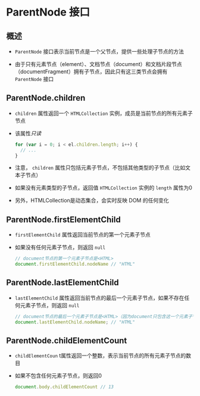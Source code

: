 # ParentNode 接口

## 概述

+ `ParentNode` 接口表示当前节点是一个父节点，提供一些处理子节点的方法

+ 由于只有元素节点（element）、文档节点（document）和文档片段节点（documentFragment）拥有子节点，因此只有这三类节点会拥有 `ParentNode` 接口

## ParentNode.children

+ `children` 属性返回一个 `HTMLCollection` 实例，成员是当前节点的所有元素子节点

+ 该属性*只读*

  ```js
  for (var i = 0; i < el.children.length; i++) {
    // ...
  }
  ```

+ 注意， `children` 属性只包括元素子节点，不包括其他类型的子节点（比如文本子节点）
+ 如果没有元素类型的子节点，返回值 `HTMLCollection` 实例的 `length` 属性为0

+ 另外，HTMLCollection是动态集合，会实时反映 DOM 的任何变化

## ParentNode.firstElementChild

+ `firstElementChild` 属性返回当前节点的第一个元素子节点
+ 如果没有任何元素子节点，则返回 `null`

  ```js
  // document节点的第一个元素子节点是<HTML>
  document.firstElementChild.nodeName // "HTML"
  ```

## ParentNode.lastElementChild

+ `lastElementChild` 属性返回当前节点的最后一个元素子节点，如果不存在任何元素子节点，则返回 `null`

  ```js
  // document节点的最后一个元素子节点是<HTML>（因为document只包含这一个元素子节点）
  document.lastElementChild.nodeName; // "HTML"
  ```

## ParentNode.childElementCount

+ `childElementCoun` t属性返回一个整数，表示当前节点的所有元素子节点的数目
+ 如果不包含任何元素子节点，则返回0

  ```js
  document.body.childElementCount // 13
  ```
